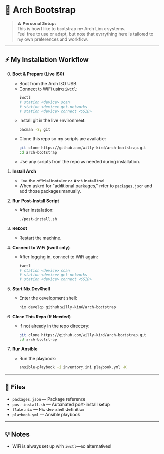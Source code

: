 # 🚀 Arch Bootstrap

> ⚠️ **Personal Setup:**  
> This is how I like to bootstrap my Arch Linux systems.  
> Feel free to use or adapt, but note that everything here is tailored to my own preferences and workflow.

---

## ⚡ My Installation Workflow

0. **Boot & Prepare (Live ISO)**
   - Boot from the Arch ISO USB.
   - Connect to WiFi using `iwctl`:
     ```sh
     iwctl
     # station <device> scan
     # station <device> get-networks
     # station <device> connect <SSID>
     ```
   - Install git in the live environment:
     ```sh
     pacman -Sy git
     ```
   - Clone this repo so my scripts are available:
     ```sh
     git clone https://github.com/willy-kind/arch-bootstrap.git
     cd arch-bootstrap
     ```
   - Use any scripts from the repo as needed during installation.

1. **Install Arch**
   - Use the official installer or Arch install tool.
   - When asked for "additional packages," refer to `packages.json` and add those packages manually.

2. **Run Post-Install Script**
   - After installation:
     ```sh
     ./post-install.sh
     ```

3. **Reboot**
   - Restart the machine.

4. **Connect to WiFi (iwctl only)**
   - After logging in, connect to WiFi again:
     ```sh
     iwctl
     # station <device> scan
     # station <device> get-networks
     # station <device> connect <SSID>
     ```

5. **Start Nix DevShell**
   - Enter the development shell:
     ```sh
     nix develop github:willy-kind/arch-bootstrap
     ```

6. **Clone This Repo (If Needed)**
   - If not already in the repo directory:
     ```sh
     git clone https://github.com/willy-kind/arch-bootstrap.git
     cd arch-bootstrap
     ```

7. **Run Ansible**
   - Run the playbook:
     ```sh
     ansible-playbook -i inventory.ini playbook.yml -K
     ```

---

## 📂 Files

- `packages.json` — Package reference
- `post-install.sh` — Automated post-install setup
- `flake.nix` — Nix dev shell definition
- `playbook.yml` — Ansible playbook

---

## 💡 Notes

- WiFi is always set up with `iwctl`—no alternatives!
